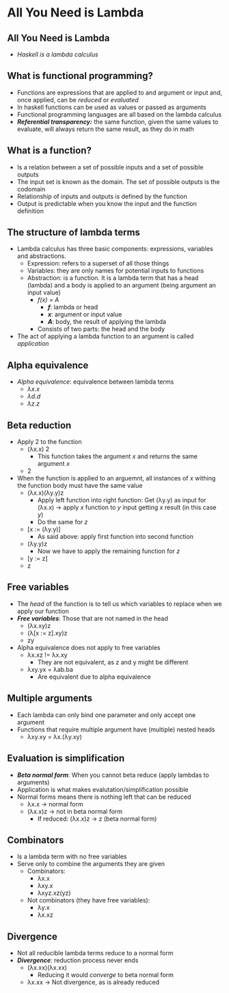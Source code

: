 # All You Need is Lambda

## All You Need is Lambda
* _Haskell is a lambda calculus_

## What is functional programming?
* Functions are expressions that are applied to and argument or input and, once applied, can be _reduced_ or _evaluated_
* In haskell functions can be used as values or passed as arguments
* Functional programming languages are all based on the lambda calculus
* **_Referential transparency:_** the same function, given the same values to evaluate, will always return the same result, as they do in math

## What is a function?
* Is a relation between a set of possible inputs and a set of possible outputs
* The input set is known as the domain. The set of possible outputs is the codomain
* Relationship of inputs and outputs is defined by the function
* Output is predictable when you know the input and the function definition

## The structure of lambda terms
* Lambda calculus has three basic components: expressions, variables and abstractions.
    * Expression: refers to a superset of all those things
    * Variables: they are only names for potential inputs to functions
    * Abstraction: is a function. It is a lambda term that has a head (lambda) and a body is applied to an argument (being argument an input value)
        * _f(x)_ = _A_
            * **_f_**: lambda or head
            * **_x_**: argument or input value
            * **_A_**: body, the result of applying the lambda
        * Consists of two parts: the head and the body
* The act of applying a lambda function to an argument is called _application_

## Alpha equivalence
* _Alpha equivalence_: equivalence between lambda terms
    * _λx.x_
    * _λd.d_
    * _λz.z_

## Beta reduction
* Apply 2 to the function
    * (λx.x) 2
        * This function takes the argument _x_ and returns the same argument _x_
    * 2
* When the function is applied to an arguemnt, all instances of _x_ withing the function body must have the same value
    * (λx.x)(λy.y)z
        * Apply left function into right function: Get (λy.y) as input for (λx.x) -> apply _x_ function to _y_ input getting _x_ result (in this case _y_)
        * Do the same for _z_
    * [x := (λy.y)]
        * As said above: apply first function into second function
    * (λy.y)z
        * Now we have to apply the remaining function for _z_
    * [y := z]
    * z

## Free variables
* The _head_ of the function is to tell us which variables to replace when we apply our function
* **_Free variables_**: Those that are not named in the head
    * (λx.xy)z
    * (λ[x := z].xy)z
    * zy
* Alpha equivalence does not apply to free variables
    * λx.xz != λx.xy
        * They are not equivalent, as z and y might be different
    * λxy.yx = λab.ba
        * Are equivalent due to alpha equivalence

## Multiple arguments
* Each lambda can only bind one parameter and only accept one argument
* Functions that require multiple argument have (multiple) nested heads
    * λxy.xy = λx.(λy.xy)

## Evaluation is simplification
* **_Beta normal form_**: When you cannot beta reduce (apply lambdas to arguments)
* Application is what makes evalutation/simplification possible
* Normal forms means there is nothing left that can be reduced
    * λx.x -> normal form
    * (λx.x)z -> not in beta normal form
        * If reduced: (λx.x)z -> z (beta normal form)

## Combinators
* Is a lambda term with no free variables
* Serve only to combine the arguments they are given
    * Combinators:
        * λx.x
        * λxy.x
        * λxyz.xz(yz)
    * Not combinators (they have free variables):
        * λy.x
        * λx.xz

## Divergence
* Not all reducible lambda terms reduce to a normal form
* **_Divergence_**: reduction process never ends
    * (λx.xx)(λx.xx)
        * Reducing it would _converge_ to beta normal form
    * λx.xx -> Not divergence, as is already reduced
